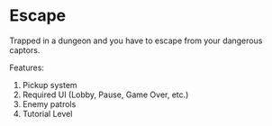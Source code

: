 # Escape

Trapped in a dungeon and you have to escape from your dangerous captors.

Features:

1. Pickup system
2. Required UI (Lobby, Pause, Game Over, etc.)
3. Enemy patrols
4. Tutorial Level